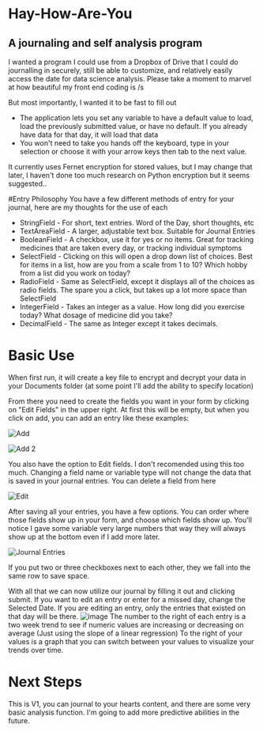 # Hay-How-Are-You
## A journaling and self analysis program

I wanted a program I could use from a Dropbox of Drive that I could do journalling in securely, still be able to customize, and relatively easily access the date for data science analysis.  Please take a moment to marvel at how beautiful my front end coding is /s

But most importantly, I wanted it to be fast to fill out
* The application lets you set any variable to have a default value to load, load the previously submitted value, or have no default.  If you already have data for that day, it will load that data
* You won't need to take you hands off the keyboard, type in your selection or choose it with your arrow keys then tab to the next value.

It currently uses Fernet encryption for stored values, but I may change that later, I haven't done too much research on Python encryption but it seems suggested..

#Entry Philosophy
You have a few different methods of entry for your journal, here are my thoughts for the use of each
* StringField - For short, text entries.  Word of the Day, short thoughts, etc 
* TextAreaField - A larger, adjustable text box.  Suitable for Journal Entries
* BooleanField - A checkbox, use it for yes or no items.  Great for tracking medicines that are taken every day, or tracking individual symptoms
* SelectField - Clicking on this will open a drop down list of choices.  Best for items in a list, how are you from a scale from 1 to 10?  Which hobby from a list did you work on today?
* RadioField - Same as SelectField, except it displays all of the choices as radio fields.  The spare you a click, but takes up a lot more space than SelectField
* IntegerField - Takes an integer as a value.  How long did you exercise today?  What dosage of medicine did you take?
* DecimalField - The same as Integer except it takes decimals.

# Basic Use
When first run, it will create a key file to encrypt and decrypt your data in your Documents folder (at some point I'll add the ability to specify location)

From there you need to create the fields you want in your form by clicking on "Edit Fields" in the upper right.  At first this will be empty, but when you click on add, you can add an entry like these examples:

![Add](https://github.com/123srb/Hay-How-Are-You/assets/17171696/cc14344e-ff03-4a1f-8fbe-0b4857a785a4)

![Add 2](https://github.com/123srb/Hay-How-Are-You/assets/17171696/bef27e07-ab9a-47f0-a79a-330c59d12094)

You also have the option to Edit fields.  I don't recomended using this too much.  Changing a field name or variable type will not change the data that is saved in your journal entries.  You can delete a field from here

![Edit](https://github.com/123srb/Hay-How-Are-You/assets/17171696/ae756faf-8164-44d3-9159-8cdac3ab481d)

After saving all your entries, you have a few options.  You can order where those fields show up in your form, and choose which fields show up.  You'll notice I gave some variable very large numbers that way they will always show up at the bottom even if I add more later.

![Journal Entries](https://github.com/123srb/Hay-How-Are-You/assets/17171696/50032a39-3df2-4656-9e30-b9d15d3beee6)

If you put two or three checkboxes next to each other, they we fall into the same row to save space.

With all that we can now utilize our journal by filling it out and clicking submit.  If you want to edit an entry or enter for a missed day, change the Selected Date.  If you are editing an entry, only the entries that existed on that day will be there.
![image](https://github.com/123srb/Hay-How-Are-You/assets/17171696/15043ce9-9ae5-4465-82b9-f0ed01e3e05a)
The number to the right of each entry is a two week trend to see if numeric values are increasing or decreasing on average (Just using the slope of a linear regression)
To the right of your values is a graph that you can switch between your values to visualize your trends over time.

# Next Steps
This is V1, you can journal to your hearts content, and there are some very basic analysis function.  I'm going to add more predictive abilities in the future.
